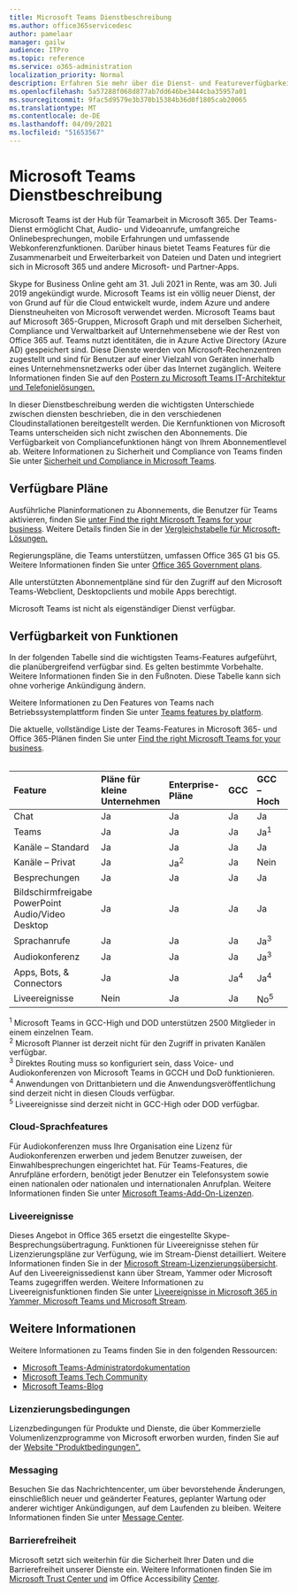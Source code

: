```yaml
---
title: Microsoft Teams Dienstbeschreibung
ms.author: office365servicedesc
author: pamelaar
manager: gailw
audience: ITPro
ms.topic: reference
ms.service: o365-administration
localization_priority: Normal
description: Erfahren Sie mehr über die Dienst- und Featureverfügbarkeit von Microsoft Teams in Microsoft 365- und Office 365-Plänen.
ms.openlocfilehash: 5a57288f068d877ab7dd646be3444cba35957a01
ms.sourcegitcommit: 9fac5d9579e3b370b15384b36d0f1805cab20065
ms.translationtype: MT
ms.contentlocale: de-DE
ms.lasthandoff: 04/09/2021
ms.locfileid: "51653567"
---
```

# <a name="microsoft-teams-service-description"></a>Microsoft Teams Dienstbeschreibung

Microsoft Teams ist der Hub für Teamarbeit in Microsoft 365. Der Teams-Dienst ermöglicht Chat, Audio- und Videoanrufe, umfangreiche Onlinebesprechungen, mobile Erfahrungen und umfassende Webkonferenzfunktionen. Darüber hinaus bietet Teams Features für die Zusammenarbeit und Erweiterbarkeit von Dateien und Daten und integriert sich in Microsoft 365 und andere Microsoft- und Partner-Apps.

Skype for Business Online geht am 31. Juli 2021 in Rente, was am 30. Juli 2019 angekündigt wurde. [](https://techcommunity.microsoft.com/t5/Microsoft-Teams-Blog/Skype-for-Business-Online-to-Be-Retired-in-2021/ba-p/777833) Microsoft Teams ist ein völlig neuer Dienst, der von Grund auf für die Cloud entwickelt wurde, indem Azure und andere Dienstneuheiten von Microsoft verwendet werden. Microsoft Teams baut auf Microsoft 365-Gruppen, Microsoft Graph und mit derselben Sicherheit, Compliance und Verwaltbarkeit auf Unternehmensebene wie der Rest von Office 365 auf. Teams nutzt identitäten, die in Azure Active Directory (Azure AD) gespeichert sind. Diese Dienste werden von Microsoft-Rechenzentren zugestellt und sind für Benutzer auf einer Vielzahl von Geräten innerhalb eines Unternehmensnetzwerks oder über das Internet zugänglich. Weitere Informationen finden Sie auf den [Postern zu Microsoft Teams IT-Architektur und Telefonielösungen.](/microsoftteams/teams-architecture-solutions-posters)

In dieser Dienstbeschreibung werden die wichtigsten Unterschiede zwischen diensten beschrieben, die in den verschiedenen Cloudinstallationen bereitgestellt werden. Die Kernfunktionen von Microsoft Teams unterscheiden sich nicht zwischen den Abonnements. Die Verfügbarkeit von Compliancefunktionen hängt von Ihrem Abonnementlevel ab. Weitere Informationen zu Sicherheit und Compliance von Teams finden Sie unter [Sicherheit und Compliance in Microsoft Teams](/microsoftteams/security-compliance-overview).

## <a name="available-plans"></a>Verfügbare Pläne

Ausführliche Planinformationen zu Abonnements, die Benutzer für Teams aktivieren, finden Sie [unter Find the right Microsoft Teams for your business](https://www.microsoft.com/microsoft-teams/compare-microsoft-teams-options). Weitere Details finden Sie in der [Vergleichstabelle für Microsoft-Lösungen.](https://go.microsoft.com/fwlink/?linkid=2139145)

Regierungspläne, die Teams unterstützen, umfassen Office 365 G1 bis G5. Weitere Informationen finden Sie unter [Office 365 Government plans](https://www.microsoft.com/microsoft-365/government/compare-office-365-government-plans).

Alle unterstützten Abonnementpläne sind für den Zugriff auf den Microsoft Teams-Webclient, Desktopclients und mobile Apps berechtigt.

Microsoft Teams ist nicht als eigenständiger Dienst verfügbar.

## <a name="feature-availability"></a>Verfügbarkeit von Funktionen

In der folgenden Tabelle sind die wichtigsten Teams-Features aufgeführt, die planübergreifend verfügbar sind. Es gelten bestimmte Vorbehalte. Weitere Informationen finden Sie in den Fußnoten. Diese Tabelle kann sich ohne vorherige Ankündigung ändern.

Weitere Informationen zu Den Features von Teams nach Betriebssystemplattform finden Sie unter [Teams features by platform](https://aka.ms/teamsfeaturesbyplatform).

Die aktuelle, vollständige Liste der Teams-Features in Microsoft 365- und Office 365-Plänen finden Sie unter [Find the right Microsoft Teams for your business](https://www.microsoft.com/microsoft-teams/compare-microsoft-teams-options).<br><br>

| Feature | Pläne für kleine Unternehmen | Enterprise-Pläne | GCC | GCC – Hoch | DOD | Bildungspläne |
|:-----|:-----|:-----|:-----|:-----|:-----|:-----|
|Chat  <br/> |Ja  <br/> |Ja  <br/> |Ja  <br/> |Ja  <br/> |Ja  <br/> |Ja  <br/> |
|Teams  <br/> |Ja <br/> |Ja <br/> |Ja <br/> |Ja<sup>1</sup>  <br/> |Ja<sup>1</sup>  <br/> |Ja  <br/> |
|Kanäle – Standard  <br/> |Ja  <br/> |Ja  <br/> |Ja  <br/> |Ja  <br/> |Ja  <br/> |Ja  <br/> |
|Kanäle – Privat  <br/> |Ja  <br/> |Ja<sup>2</sup>  <br/> |Ja <br/> |Nein  <br/> |Nein <br/> |Ja  <br/> |
|Besprechungen  <br/> |Ja  <br/> |Ja  <br/> |Ja  <br/> |Ja  <br/> |Ja  <br/> |Ja  <br/> |
|Bildschirmfreigabe PowerPoint Audio/Video Desktop <br/> |Ja  <br/> |Ja  <br/> |Ja  <br/> |Ja  <br/> |Ja  <br/> |Ja  <br/> |
|Sprachanrufe  <br/> |Ja  <br/> |Ja  <br/> |Ja  <br/> |Ja<sup>3</sup>  <br/> |Ja<sup>3</sup>  <br/> |Ja  <br/> |
|Audiokonferenz  <br/> |Ja  <br/> |Ja  <br/> |Ja  <br/> |Ja<sup>3</sup>  <br/> |Ja<sup>3</sup>  <br/> |Ja  <br/> |
|Apps, Bots, & Connectors  <br/> |Ja  <br/> |Ja  <br/> |Ja<sup>4</sup>  <br/> |Ja<sup>4</sup>  <br/> |Ja<sup>4</sup>  <br/> |Ja  <br/> |
|Liveereignisse  <br/> |Nein  <br/> |Ja  <br/> |Ja  <br/> |No<sup>5</sup>  <br/> |No<sup>5</sup>  <br/> |Ja  <br/> |

<sup>1</sup> Microsoft Teams in GCC-High und DOD unterstützen 2500 Mitglieder in einem einzelnen Team.<br/>
<sup>2</sup> Microsoft Planner ist derzeit nicht für den Zugriff in privaten Kanälen verfügbar.<br/>
<sup>3</sup> Direktes Routing muss so konfiguriert sein, dass Voice- und Audiokonferenzen von Microsoft Teams in GCCH und DoD funktionieren.<br/>
<sup>4</sup> Anwendungen von Drittanbietern und die Anwendungsveröffentlichung sind derzeit nicht in diesen Clouds verfügbar.<br/>
<sup>5</sup> Liveereignisse sind derzeit nicht in GCC-High oder DOD verfügbar.<br/>

### <a name="cloud-voice-features"></a>Cloud-Sprachfeatures

Für Audiokonferenzen muss Ihre Organisation eine Lizenz für Audiokonferenzen erwerben und jedem Benutzer zuweisen, der Einwahlbesprechungen eingerichtet hat. Für Teams-Features, die Anrufpläne erfordern, benötigt jeder Benutzer ein Telefonsystem sowie einen nationalen oder nationalen und internationalen Anrufplan. Weitere Informationen finden Sie unter [Microsoft Teams-Add-On-Lizenzen](/microsoftteams/teams-add-on-licensing/microsoft-teams-add-on-licensing).

### <a name="live-events"></a>Liveereignisse

Dieses Angebot in Office 365 ersetzt die eingestellte Skype-Besprechungsübertragung. Funktionen für Liveereignisse stehen für Lizenzierungspläne zur Verfügung, wie im Stream-Dienst detailliert. Weitere Informationen finden Sie in der [Microsoft Stream-Lizenzierungsübersicht](/stream/license-overview). Auf den Liveereignissedienst kann über Stream, Yammer oder Microsoft Teams zugegriffen werden. Weitere Informationen zu Liveereignisfunktionen finden Sie unter [Liveereignisse in Microsoft 365 in Yammer, Microsoft Teams und Microsoft Stream](/stream/live-event-m365).

## <a name="learn-more"></a>Weitere Informationen

Weitere Informationen zu Teams finden Sie in den folgenden Ressourcen:
 
- [Microsoft Teams-Administratordokumentation](/MicrosoftTeams)
- [Microsoft Teams Tech Community](https://techcommunity.microsoft.com/t5/microsoft-teams/ct-p/MicrosoftTeams)
- [Microsoft Teams-Blog](https://aka.ms/TeamsBlog)

### <a name="licensing-terms"></a>Lizenzierungsbedingungen

Lizenzbedingungen für Produkte und Dienste, die über Kommerzielle Volumenlizenzprogramme von Microsoft erworben wurden, finden Sie auf der [Website "Produktbedingungen".](https://www.microsoft.com/licensing/terms/) 

### <a name="messaging"></a>Messaging 

Besuchen Sie das Nachrichtencenter, um über bevorstehende Änderungen, einschließlich neuer und geänderter Features, geplanter Wartung oder anderer wichtiger Ankündigungen, auf dem Laufenden zu bleiben. Weitere Informationen finden Sie unter [Message Center](/microsoft-365/admin/manage/message-center).

### <a name="accessibility"></a>Barrierefreiheit

Microsoft setzt sich weiterhin für die Sicherheit Ihrer Daten und die Barrierefreiheit unserer Dienste ein. Weitere Informationen finden Sie im [Microsoft Trust Center und](https://www.microsoft.com/trust-center) im Office Accessibility [Center](https://support.office.com/article/ecab0fcf-d143-4fe8-a2ff-6cd596bddc6d).